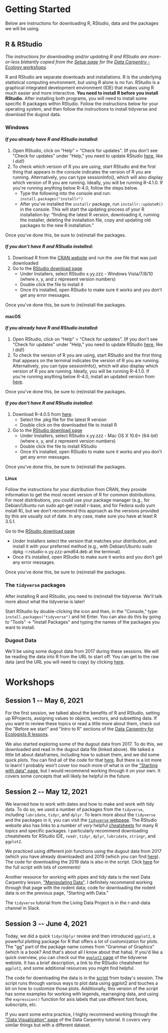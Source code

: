 
# Getting Started
Below are instructions for downloading R, RStudio, data and the packages we will be using.

## R & RStudio
_The instructions for downloading and/or updating R and RStudio are more-or-less blatantly copied from the [Setup page](https://datacarpentry.org/ecology-workshop/setup-r-workshop.html) for the [Data Carpentry - Ecology workshops](https://datacarpentry.org/lessons/#ecology-workshop)._

R and RStudio are separate downloads and installations. R is the underlying statistical computing environment, but using R alone is no fun. RStudio is a graphical integrated development environment (IDE) that makes using R much easier and more interactive. **You need to install R before you install RStudio.** After installing both programs, you will need to install some specific R packages within RStudio. Follow the instructions below for your operating system, and then follow the instructions to install tidyverse and download the dugout data.

### Windows

#### *If you already have R and RStudio installed:*

1. Open RStudio, click on “Help” > “Check for updates”. (If you don't see "Check for updates" under "Help," you need to update RStudio [here](https://www.rstudio.com/products/rstudio/download/#download), like I did!)
2. To check which version of R you are using, start RStudio and the first thing that appears in the console indicates the version of R you are running. Alternatively, you can type sessionInfo(), which will also display which version of R you are running. Ideally, you will be running R-4.1.0. If you're running anything below R-4.0, follow the steps below. 
    * Type the following into the console and run: `install.packages("installr")`
    * After you've installed the `installr` package, run `installr::updateR()` in the console. This will start the updating process of your R installation by: “finding the latest R version, downloading it, running the installer, deleting the installation file, copy and updating old packages to the new R installation.”

Once you've done this, be sure to (re)install the packages. 

#### *If you don’t have R and RStudio installed:*

1. Download R from the [CRAN website](https://cran.r-project.org/bin/windows/base/) and run the .exe file that was just downloaded
2. Go to the [RStudio download page](https://www.rstudio.com/products/rstudio/download/#download)
    * Under Installers, select RStudio x.yy.zzz - Windows Vista/7/8/10 (where x, y, and z represent version numbers)
    * Double click the file to install it
    * Once it’s installed, open RStudio to make sure it works and you don’t get any error messages.

Once you've done this, be sure to (re)install the packages. 

#### macOS

#### *If you already have R and RStudio installed:*

1. Open RStudio, click on “Help” > “Check for updates”. (If you don't see "Check for updates" under "Help," you need to update RStudio [here](https://www.rstudio.com/products/rstudio/download/#download), like I did!)
2. To check the version of R you are using, start RStudio and the first thing that appears on the terminal indicates the version of R you are running. Alternatively, you can type sessionInfo(), which will also display which version of R you are running. Ideally, you will be running R-4.1.0. If you're running anything below R-4.0, install an updated version from [here](https://cloud.r-project.org/bin/macosx/). 

Once you've done this, be sure to (re)install the packages. 

#### *If you don’t have R and RStudio installed:*

1. Download R-4.0.5 from [here](https://cloud.r-project.org/bin/macosx/).
    * Select the .pkg file for the latest R version
    * Double click on the downloaded file to install R
2. Go to the [RStudio download page](https://www.rstudio.com/products/rstudio/download/#download)
    * Under Installers, select RStudio x.yy.zzz - Mac OS X 10.6+ (64-bit) (where x, y, and z represent version numbers)
    * Double click the file to install RStudio
    * Once it’s installed, open RStudio to make sure it works and you don’t get any error messages.

Once you've done this, be sure to (re)install the packages. 

#### Linux
Follow the instructions for your distribution from CRAN, they provide information to get the most recent version of R for common distributions. For most distributions, you could use your package manager (e.g., for Debian/Ubuntu run sudo apt-get install r-base, and for Fedora sudo yum install R), but we don’t recommend this approach as the versions provided by this are usually out of date. In any case, make sure you have at least R 3.5.1.

Go to the [RStudio download page](https://www.rstudio.com/products/rstudio/download/#download)
* Under Installers select the version that matches your distribution, and install it with your preferred method (e.g., with Debian/Ubuntu sudo dpkg -i rstudio-x.yy.zzz-amd64.deb at the terminal).
* Once it’s installed, open RStudio to make sure it works and you don’t get any error messages.

Once you've done this, be sure to (re)install the packages. 

### The `tidyverse` packages

After installing R and RStudio, you need to (re)install the tidyverse. We'll talk more about what the tidyverse is later!

Start RStudio by double-clicking the icon and then, in the "Console," type: `install.packages("tidyverse")` and hit Enter. You can also do this by going to "Tools" -> "Install Packages" and typing the names of the packages you want to install.

### Dugout Data
We'll be using some dugout data from 2017 during these sessions. We will be reading the data into R from the URL to start off. You can get to the raw data (and the URL you will need to copy) by clicking [here](https://raw.githubusercontent.com/bleds22e/FAST_lab_training/master/data/Dugout_master%202017.csv).

# Workshops

## Session 1 -- May 6, 2021
For the first session, we talked about the benefits of R and RStudio, setting up RProjects, assigning values to objects, vectors, and subsetting data. If you want to review these topics or read a little more about them, check out the "Before we start" and "Intro to R" sections of the [Data Carpentry for Ecologists R lessons](https://datacarpentry.org/R-ecology-lesson/00-before-we-start.html).

We also started exploring some of the dugout data from 2017. To do this, we downloaded and read in the dugout data file (linked above). We talked a little bit about dataframes, including how to subset them, and we did some quick plots. You can find all of the code for that [here](https://raw.githubusercontent.com/bleds22e/FAST_lab_training/master/scripts/dugouts_2017_complete.R). But there is a lot more to learn! I probably won't cover too much more of what is on the ["Starting with data" page](https://datacarpentry.org/R-ecology-lesson/02-starting-with-data.html), but I would recommend working through it on your own. It covers some concepts that will likely be helpful in the future. 

## Session 2 -- May 12, 2021
We learned how to work with dates and how to make and work with tidy data. To do so, we used a number of packages from the `tidyverse`, including `lubridate`, `tidyr`, and `dplyr`. To learn more about the `tidyverse` and the packages in it, you can visit the [`tidyverse` webpage](https://www.tidyverse.org/). The RStudio website also has links to a number of _very_ helpful [cheatsheets](https://www.rstudio.com/resources/cheatsheets/) for many R topics and specific packages. I particularly recommend downloading cheatsheets for RStudio IDE, `readr`, `tidyr`, `dplyr`, `lubridate`, `stringr`, and `ggplot2`. 

We practiced using different join functions using the dugout data from 2017 (which you have already downloaded) and 2019 (which you can find [here](https://raw.githubusercontent.com/bleds22e/FAST_lab_training/master/data/Dugout_master2019.csv)). The code for downloading the 2019 data is also in the script. Click [here](https://raw.githubusercontent.com/bleds22e/FAST_lab_training/master/scripts/Session2.R) for the full script with lots of comments!

Another resource for working with pipes and tidy data is the next Data Carpentry lesson, ["Manipulating Data"](https://datacarpentry.org/R-ecology-lesson/03-dplyr.html). I definitely recommend working through that page with the rodent data; code for downloading the rodent data is on the previous page, "Starting with Data."

The `tidyverse` tutorial from the Living Data Project is in the r-and-data channel in Slack.

## Session 3 -- June 4, 2021
Today, we did a quick `tidyr`/`dplyr` review and then introduced `ggplot2`, a powerful plotting package for R that offers a lot of customization for plots. The "gg" part of the package name comes from "Grammar of Graphics" (which is a book? And that's about all I know about that haha). If you'd like a quick overview, you can check out the [`ggplot2` page](https://ggplot2.tidyverse.org/) of the tidyverse webiste. It has a brief description, a link to the RStudio cheatsheet for `ggplot2`, and some additional resources you might find helpful. 

The code for downloading the data is in the [script](https://raw.githubusercontent.com/bleds22e/FAST_lab_training/master/scripts/Session3_ggplot2.R) from today's session. The script runs through various ways to plot data using ggplot2 and touches a bit on how to customize those plots. Additionally, this version of the script has some examples for working with legends, rearranging data, and using the `expression()` function for axis labels that use different font faces, subscripts, etc.

If you want some extra practice, I highly recommend working through the ["Data Visualization" page](https://datacarpentry.org/R-ecology-lesson/04-visualization-ggplot2.html) of the Data Carpentry tutorial. It covers very similar things but with a different dataset.
